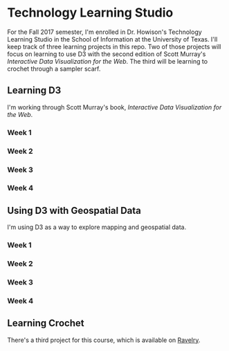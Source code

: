 # Technology Learning Studio
For the Fall 2017 semester, I'm enrolled in Dr. Howison's Technology Learning Studio in the School of Information at the University of Texas. I'll keep track of three learning projects in this repo. Two of those projects will focus on learning to use D3 with the second edition of Scott Murray's *Interactive Data Visualization for the Web*. The third will be learning to crochet through a sampler scarf.

## Learning D3
I'm working through Scott Murray's book, *Interactive Data Visualization for the Web*.

### Week 1

### Week 2

### Week 3

### Week 4

## Using D3 with Geospatial Data
I'm using D3 as a way to explore mapping and geospatial data.

### Week 1

### Week 2

### Week 3

### Week 4

## Learning Crochet
There's a third project for this course, which is available on [Ravelry](http://www.ravelry.com/projects/allyro/wonderland-sampler-scarf).
